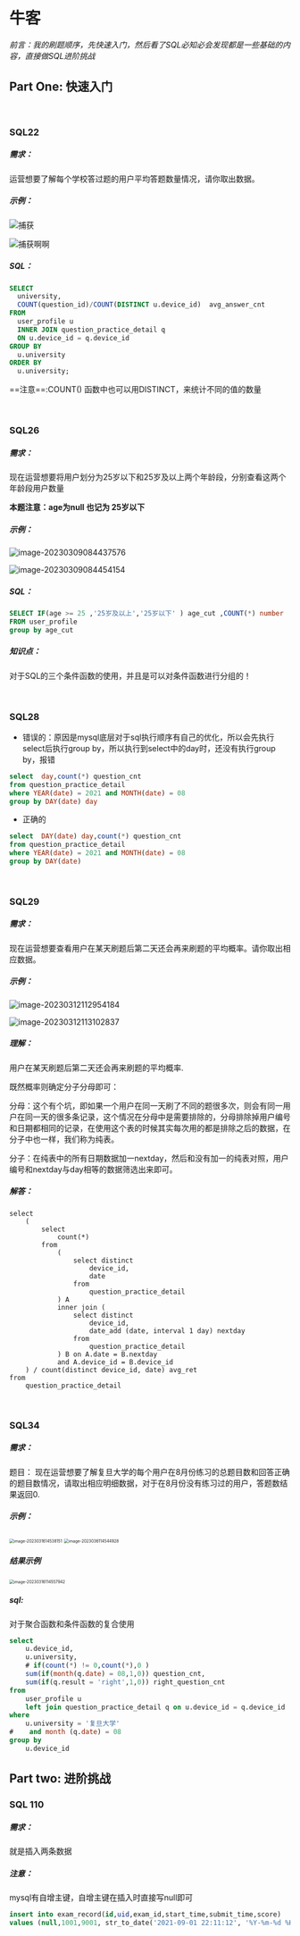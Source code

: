# 牛客

*前言：我的刷题顺序，先快速入门，然后看了SQL必知必会发现都是一些基础的内容，直接做SQL进阶挑战*

## Part One: 快速入门

<br>

### SQL22

##### 需求：

运营想要了解每个学校答过题的用户平均答题数量情况，请你取出数据。

##### 示例：

![捕获](SQL_niuke.assets/捕获.JPG)

![捕获啊啊](SQL_niuke.assets/捕获啊啊.JPG)

##### SQL：

```sql
SELECT
  university,
  COUNT(question_id)/COUNT(DISTINCT u.device_id)  avg_answer_cnt
FROM
  user_profile u
  INNER JOIN question_practice_detail q 
  ON u.device_id = q.device_id
GROUP BY
  u.university
ORDER BY
  u.university;
```

==注意==:COUNT() 函数中也可以用DISTINCT，来统计不同的值的数量

<br>

### SQL26

##### 需求：

现在运营想要将用户划分为25岁以下和25岁及以上两个年龄段，分别查看这两个年龄段用户数量

**本题注意：age为null 也记为 25岁以下**

##### 示例：

![image-20230309084437576](SQL_niuke.assets/image-20230309084437576.png)

![image-20230309084454154](SQL_niuke.assets/image-20230309084454154.png)

##### SQL：

```sql
SELECT IF(age >= 25 ,'25岁及以上','25岁以下' ) age_cut ,COUNT(*) number
FROM user_profile
group by age_cut
```

##### 知识点：

对于SQL的三个条件函数的使用，并且是可以对条件函数进行分组的！

<br>

### SQL28

+ 错误的：原因是mysql底层对于sql执行顺序有自己的优化，所以会先执行select后执行group by，所以执行到select中的day时，还没有执行group by，报错

```sql
select  day,count(*) question_cnt
from question_practice_detail
where YEAR(date) = 2021 and MONTH(date) = 08
group by DAY(date) day

```

+ 正确的

```sql
select  DAY(date) day,count(*) question_cnt
from question_practice_detail
where YEAR(date) = 2021 and MONTH(date) = 08
group by DAY(date)

```

<br>

### SQL29

##### 需求：

现在运营想要查看用户在某天刷题后第二天还会再来刷题的平均概率。请你取出相应数据。

##### 示例：

![image-20230312112954184](SQL_niuke.assets/image-20230312112954184.png)

![image-20230312113102837](SQL_niuke.assets/image-20230312113102837.png)

##### 理解：

用户在某天刷题后第二天还会再来刷题的平均概率.

既然概率则确定分子分母即可：

分母：这个有个坑，即如果一个用户在同一天刷了不同的题很多次，则会有同一用户在同一天的很多条记录，这个情况在分母中是需要排除的，分母排除掉用户编号和日期都相同的记录，在使用这个表的时候其实每次用的都是排除之后的数据，在分子中也一样，我们称为纯表。

分子：在纯表中的所有日期数据加一nextday，然后和没有加一的纯表对照，用户编号和nextday与day相等的数据筛选出来即可。



##### 解答：

```mysql
select
    (
        select
            count(*)
        from
            (
                select distinct
                    device_id,
                    date
                from
                    question_practice_detail
            ) A
            inner join (
                select distinct
                    device_id,
                    date_add (date, interval 1 day) nextday
                from
                    question_practice_detail
            ) B on A.date = B.nextday
            and A.device_id = B.device_id
    ) / count(distinct device_id, date) avg_ret
from
    question_practice_detail

```

<br>

### SQL34

##### 需求：

题目： 现在运营想要了解复旦大学的每个用户在8月份练习的总题目数和回答正确的题目数情况，请取出相应明细数据，对于在8月份没有练习过的用户，答题数结果返回0.

##### 示例：

<img src="SQL_niuke.assets/image-20230316114538151.png" alt="image-2023031614538151" style="zoom:50%;" />

<img src="SQL_niuke.assets/image-20230316114544928.png" alt="image-2023036114544928" style="zoom:50%;" />

##### 结果示例

<img src="SQL_niuke.assets/image-20230316114557942.png" alt="image-20230316114557942" style="zoom:50%;" />

##### sql:

对于聚合函数和条件函数的复合使用

```sql
select
    u.device_id,
    u.university,
    # if(count(*) != 0,count(*),0 ) 
    sum(if(month(q.date) = 08,1,0)) question_cnt,
    sum(if(q.result = 'right',1,0)) right_question_cnt
from
    user_profile u
    left join question_practice_detail q on u.device_id = q.device_id
where
    u.university = '复旦大学'
#    and month (q.date) = 08
group by
    u.device_id

```





## Part two: 进阶挑战



### SQL 110

##### 需求：

就是插入两条数据

##### 注意：

mysql有自增主键，自增主键在插入时直接写null即可

```sql
insert into exam_record(id,uid,exam_id,start_time,submit_time,score)
values (null,1001,9001, str_to_date('2021-09-01 22:11:12', '%Y-%m-%d %H:%i:%S'),str_to_date('2021-09-01 23:01:12', '%Y-%m-%d %H:%i:%S'),90),(null,1002,9002, str_to_date('2021-09-04 07:01:02', '%Y-%m-%d %H:%i:%S'),null,null)

```

